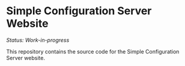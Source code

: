 # Simple Configuration Server Website
_Status: Work-in-progress_

This repository contains the source code for the Simple Configuration Server
website.
